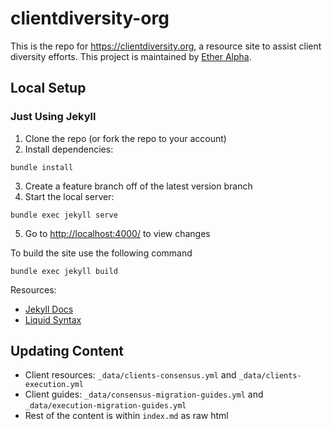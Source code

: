 # clientdiversity-org

This is the repo for <https://clientdiversity.org>, a resource site to assist client diversity efforts. This project is maintained by [Ether Alpha](https://etheralpha.org/).

## Local Setup

### Just Using Jekyll

1. Clone the repo (or fork the repo to your account)
2. Install dependencies:
```
bundle install
```
3. Create a feature branch off of the latest version branch
4. Start the local server:
```
bundle exec jekyll serve
```
5. Go to <http://localhost:4000/> to view changes

To build the site use the following command
```
bundle exec jekyll build
```


Resources:

- [Jekyll Docs](https://jekyllrb.com/docs/)
- [Liquid Syntax](https://shopify.github.io/liquid/basics/introduction/)

## Updating Content

- Client resources: `_data/clients-consensus.yml` and `_data/clients-execution.yml`
- Client guides: `_data/consensus-migration-guides.yml` and `_data/execution-migration-guides.yml`
- Rest of the content is within `index.md` as raw html
